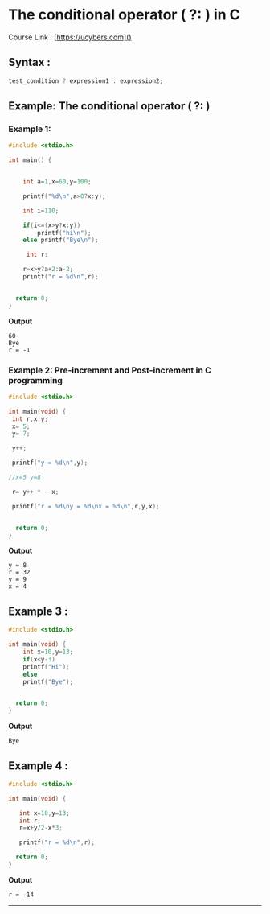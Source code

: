 # The conditional operator ( ?: ) in C
Course Link : [https://ucybers.com]()

## Syntax :

```c
test_condition ? expression1 : expression2;
```

## Example: The conditional operator ( ?: )
### Example 1: 
```c
#include <stdio.h>

int main() {


    int a=1,x=60,y=100;

    printf("%d\n",a>0?x:y);

    int i=110;

    if(i<=(x>y?x:y))
        printf("hi\n");
    else printf("Bye\n");

     int r;

    r=x>y?a+2:a-2;
    printf("r = %d\n",r);


  return 0;
}
```

**Output**
```
60
Bye
r = -1

```
### Example 2: Pre-increment and Post-increment in C programming
```c
#include <stdio.h>

int main(void) {
 int r,x,y;
 x= 5;
 y= 7;

 y++;

 printf("y = %d\n",y);

//x=5 y=8

 r= y++ * --x;

 printf("r = %d\ny = %d\nx = %d\n",r,y,x);


  return 0;
}
```

**Output**
```
y = 8
r = 32
y = 9
x = 4
```
## Example 3 :

```c
#include <stdio.h>

int main(void) {
    int x=10,y=13;
    if(x<y-3)
    printf("Hi");
    else
    printf("Bye");


  return 0;
}
```
**Output**
```
Bye
```
## Example 4 :

```c
#include <stdio.h>

int main(void) {

   int x=10,y=13;
   int r;
   r=x+y/2-x*3;

   printf("r = %d\n",r);

  return 0;
}

```
**Output**
```
r = -14
```

---

